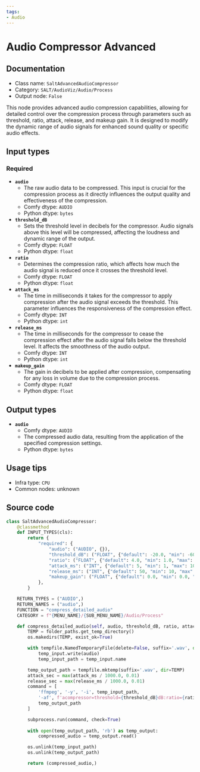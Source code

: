 ```yaml
---
tags:
- Audio
---
```


# Audio Compressor Advanced
## Documentation
- Class name: `SaltAdvancedAudioCompressor`
- Category: `SALT/AudioViz/Audio/Process`
- Output node: `False`

This node provides advanced audio compression capabilities, allowing for detailed control over the compression process through parameters such as threshold, ratio, attack, release, and makeup gain. It is designed to modify the dynamic range of audio signals for enhanced sound quality or specific audio effects.
## Input types
### Required
- **`audio`**
    - The raw audio data to be compressed. This input is crucial for the compression process as it directly influences the output quality and effectiveness of the compression.
    - Comfy dtype: `AUDIO`
    - Python dtype: `bytes`
- **`threshold_dB`**
    - Sets the threshold level in decibels for the compressor. Audio signals above this level will be compressed, affecting the loudness and dynamic range of the output.
    - Comfy dtype: `FLOAT`
    - Python dtype: `float`
- **`ratio`**
    - Determines the compression ratio, which affects how much the audio signal is reduced once it crosses the threshold level.
    - Comfy dtype: `FLOAT`
    - Python dtype: `float`
- **`attack_ms`**
    - The time in milliseconds it takes for the compressor to apply compression after the audio signal exceeds the threshold. This parameter influences the responsiveness of the compression effect.
    - Comfy dtype: `INT`
    - Python dtype: `int`
- **`release_ms`**
    - The time in milliseconds for the compressor to cease the compression effect after the audio signal falls below the threshold level. It affects the smoothness of the audio output.
    - Comfy dtype: `INT`
    - Python dtype: `int`
- **`makeup_gain`**
    - The gain in decibels to be applied after compression, compensating for any loss in volume due to the compression process.
    - Comfy dtype: `FLOAT`
    - Python dtype: `float`
## Output types
- **`audio`**
    - Comfy dtype: `AUDIO`
    - The compressed audio data, resulting from the application of the specified compression settings.
    - Python dtype: `bytes`
## Usage tips
- Infra type: `CPU`
- Common nodes: unknown


## Source code
```python
class SaltAdvancedAudioCompressor:
    @classmethod
    def INPUT_TYPES(cls):
        return {
            "required": {
                "audio": ("AUDIO", {}),
                "threshold_dB": ("FLOAT", {"default": -20.0, "min": -60.0, "max": 0.0}),
                "ratio": ("FLOAT", {"default": 4.0, "min": 1.0, "max": 20.0}),
                "attack_ms": ("INT", {"default": 5, "min": 1, "max": 100}),
                "release_ms": ("INT", {"default": 50, "min": 10, "max": 1000}),
                "makeup_gain": ("FLOAT", {"default": 0.0, "min": 0.0, "max": 24.0}),
            },
        }

    RETURN_TYPES = ("AUDIO",)
    RETURN_NAMES = ("audio",)
    FUNCTION = "compress_detailed_audio"
    CATEGORY = f"{MENU_NAME}/{SUB_MENU_NAME}/Audio/Process"

    def compress_detailed_audio(self, audio, threshold_dB, ratio, attack_ms, release_ms, makeup_gain):
        TEMP = folder_paths.get_temp_directory()
        os.makedirs(TEMP, exist_ok=True)

        with tempfile.NamedTemporaryFile(delete=False, suffix='.wav', dir=TEMP) as temp_input:
            temp_input.write(audio)
            temp_input_path = temp_input.name

        temp_output_path = tempfile.mktemp(suffix='.wav', dir=TEMP)
        attack_sec = max(attack_ms / 1000.0, 0.01)
        release_sec = max(release_ms / 1000.0, 0.01)
        command = [
            'ffmpeg', '-y', '-i', temp_input_path,
            '-af', f'acompressor=threshold={threshold_dB}dB:ratio={ratio}:attack={attack_sec}:release={release_sec}:makeup={makeup_gain}dB',
            temp_output_path
        ]

        subprocess.run(command, check=True)
        
        with open(temp_output_path, 'rb') as temp_output:
            compressed_audio = temp_output.read()

        os.unlink(temp_input_path)
        os.unlink(temp_output_path)

        return (compressed_audio,)

```
